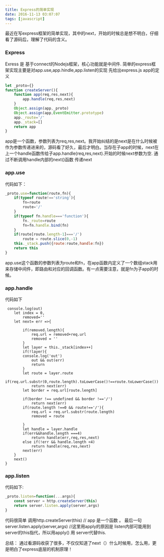 ```yaml
---
title: Express的简单实现
date: 2016-11-13 03:07:07
tags: [javascript]
---
```

最近在写express框架的简单实现，其中的next，开始的时候总是想不明白，仔细看了源码后，理解了代码的含义。<!--more-->
### Express
Exress 是 基于connect的Nodejs框架，核心功能就是中间件.
简单的express框架实现主要是对app.use,app.hindle,app.listen的实现
先给出express.js app的定义
```javascript
let _proto={}
function createServer(){
    function app(req,res,next){
        app.handle(req,res,next)
    }
    Object.assign(app,_proto)
    Object.assign(app,EventEmitter.prototype)
    app._route='/'
    app._stack=[]
    return app
}
```
app是一个函数，参数列表为req,res,next。我开始纠结的是next是在什么时候被作为参数传递进来的，源码看了好久，最后才明白。当存在子app的时候，next在上一个handle函数传给子app.handle(req,res,next).开始的时候next参数为空. 通过不断调用handle内部的next()函数 传递next
### app.use
代码如下：
```javascript
_proto.use=function(route,fn){
    if(typeof route!=='string'){
        fn=route
        route='/'
    }
    if(typeof fn.handle==='function'){
        fn._route=route
        fn=fn.handle.bind(fn)
    }
    if(route[route.length-1]==='/')
        route = route.slice(0,-1)
    this._stack.push({route:route,handle:fn})
    return this
}
```
app.use这个函数的参数列表为route和fn，在app函数内定义了一个数组stack用来存储中间件，即路由和对应的回调函数。有一点需要注意，就是fn为子app的时候。
### app.handle
代码如下
```javacript
 console.log(out)
    let index = 0,
        removed=''
    let next= err =>{
        
        if(removed.length){
            req.url = removed+req.url
            removed = ''
        }
        let layer = this._stack[index++]
        if(!layer){
        console.log('out')
            out && out(err)
            return 
        }
        let route = layer.route
        if(req.url.substr(0,route.length).toLowerCase()!==route.toLowerCase())
            return next(err)
        let border = req.url[route.length]

        if(border !== undefined && border !=='/')
            return next(err)
        if(route.length !==0 && route!=='/'){
            req.url = req.url.substr(route.length)
            removed = route
            
        }
        let handle = layer.handle
        if(err&&handle.length ===4)
            return handle(err,req,res,next)
        else if(!err && handle.length <4)
            return handle(req,res,next)
        next(err)
    }
    next()
}
```
### app.listen
代码如下:
```javascript
_proto.listen=function(...args){
    const server = http.createServer(this)
    return server.listen.apply(server,args)
}
```
代码很简单 调用http.createServer(this) // app 是一个函数 。
最后一句 server.listen.apply(server,args) //这里用apply的原因是 listen内部可能用到server的this指代，所以用apply() 用 server代替this.

总结： 通过看源码收获了很多，不仅仅知道了next（）什么时候用，怎么用，更是明白了express底层的机制原理！
